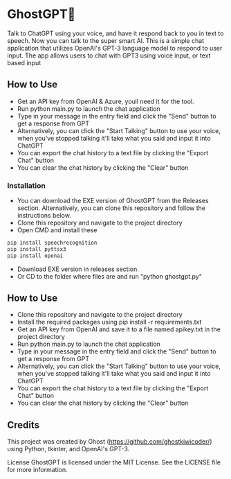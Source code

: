 # GhostGPT👻
Talk to ChatGPT using your voice, and have it respond back to you in text to speech. Now you can talk to the super smart AI. This is a simple chat application that utilizes OpenAI's GPT-3 language model to respond to user input. The app allows users to chat with GPT3 using voice input, or text based input

## How to Use

- Get an API key from OpenAI & Azure, youll need it for the tool.
- Run python main.py to launch the chat application
- Type in your message in the entry field and click the "Send" button to get a response from GPT
- Alternatively, you can click the "Start Talking" button to use your voice, when you've stopped talking it'll take what you said and input it into ChatGPT
- You can export the chat history to a text file by clicking the "Export Chat" button
- You can clear the chat history by clicking the "Clear" button


### Installation
- You can download the EXE version of GhostGPT from the Releases section. Alternatively, you can clone this repository and follow the instructions below.
- Clone this repository and navigate to the project directory
- Open CMD and install these

```python
pip install speechrecognition
pip install pyttsx3
pip install openai

```

- Download EXE version in releases section.
- Or CD to the folder where files are and run "python ghostgpt.py"


## How to Use

- Clone this repository and navigate to the project directory
- Install the required packages using pip install -r requirements.txt
- Get an API key from OpenAI and save it to a file named apikey.txt in the project directory
- Run python main.py to launch the chat application
- Type in your message in the entry field and click the "Send" button to get a response from GPT
- Alternatively, you can click the "Start Talking" button to use your voice, when you've stopped talking it'll take what you said and input it into ChatGPT
- You can export the chat history to a text file by clicking the "Export Chat" button
- You can clear the chat history by clicking the "Clear" button

## Credits

This project was created by Ghost (https://github.com/ghostkiwicoder/) using Python, tkinter, and OpenAI's GPT-3.

License
GhostGPT is licensed under the MIT License. See the LICENSE file for more information.
